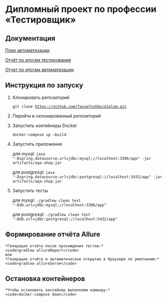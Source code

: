 # Дипломный проект по профессии «Тестировщик»

## Документация
[План автоматизации](docs/Plan.md)

[Отчёт по итогам тестирования](docs/Report.md)

[Отчет по итогам автоматизации](docs/Summary.md)

## Инструкция по запуску

1.	Клонировать репозиторий

    <code>git clone https://github.com/TanyaTyshko/diplom.git</code>

2.	Перейти в склонированный репозиторий

3.	Запустить контейнеры Docker

    <code>docker-compose up –build</code>

4.	Запустить приложение

    *для mysql:*
    <code>java "-Dspring.datasource.url=jdbc:mysql://localhost:3306/app" -jar artifacts/aqa-shop.jar</code>

    *для postgresql:*
    <code>java "-Dspring.datasource.url=jdbc:postgresql://localhost:5432/app" -jar artifacts/aqa-shop.jar</code>

5. Запустить тесты

     *для mysql:*
    <code>./gradlew clean test "-Ddb.url=jdbc:mysql://localhost:3306/app"</code>

     *для postgresql:*
     <code>./gradlew clean test "-Ddb.url=jdbc:postgresql://localhost:5432/app"</code>

## Формирование отчёта Allure

    *Генерация отчёта после прохождения тестов:*
    <code>gradlew allureReport</code>
    или
    *Генерация отчёта и автоматическое открытие в браузере по умолчанию:*
    <code>gradlew allureServe</code>

## Остановка контейнеров

    *Чтобы остановить контейнер выполняем команду:*
    <code>docker-compose down</code>
